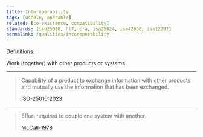 ```yaml
---
title: Interoperability
tags: [usable, operable]
related: [co-existence, compatibility]
standards: [iso25010, hl7, cra, iso25024, iso42030, iso12207]
permalink: /qualities/interoperability
---
```




Definitions:

Work (together) with other products or systems.

<hr class="with-no-margin"/>

>Capability of a product to exchange information with other products and mutually use the information that has been exchanged.
> 
>[ISO-25010:2023](/references/#iso-25010-2023)

<hr>

> Effort required to couple one system with another.
> 
> [McCall-1978](/references/#mccall)
